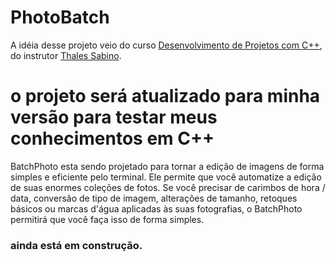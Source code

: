 # PhotoBatch

A idéia desse projeto veio do curso <a href="https://www.udemy.com/course/desenvolvimento-de-projetos-com-cpp/" target="_blank">Desenvolvimento de Projetos com C++</a>, do instrutor <a href="https://www.udemy.com/user/thales-sabino/" target="_blank">Thales Sabino</a>.

# o projeto será atualizado para minha versão para testar meus conhecimentos em C++
BatchPhoto esta sendo projetado para tornar a edição de imagens de forma simples e eficiente pelo terminal. Ele permite que você automatize a edição de suas enormes coleções de fotos. Se você precisar de carimbos de hora / data, conversão de tipo de imagem, alterações de tamanho, retoques básicos ou marcas d'água aplicadas às suas fotografias, o BatchPhoto permitirá que você faça isso de forma simples.
### ainda está em construção.


